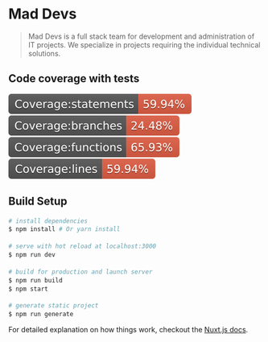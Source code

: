 # Mad Devs

> Mad Devs is a full stack team for development and administration of IT projects. We specialize in projects requiring the individual technical solutions.

## Code coverage with tests
![Coverage statements](static/badge-statements.svg) 
![Coverage branches](static/badge-branches.svg)
![Coverage functions](static/badge-functions.svg)
![Coverage lines](static/badge-lines.svg)

## Build Setup

``` bash
# install dependencies
$ npm install # Or yarn install

# serve with hot reload at localhost:3000
$ npm run dev

# build for production and launch server
$ npm run build
$ npm start

# generate static project
$ npm run generate
```

For detailed explanation on how things work, checkout the [Nuxt.js docs](https://github.com/nuxt/nuxt.js).

